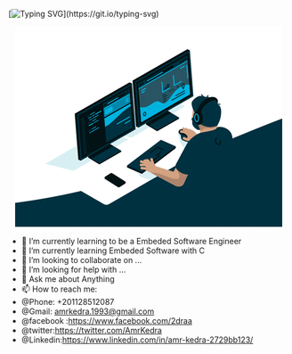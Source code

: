 [![Typing SVG](https://readme-typing-svg.demolab.com?font=Fira+Code&pause=1000&color=5DA1F7&width=435&lines=Hi%2C+I'm+Amr+%2C+an+Embeded+Developer.;i'm+in+a+continues+jorney+to+learn.)](https://git.io/typing-svg)

<center><img src="https://github.com/EmediongFrancis/EmediongFrancis/blob/main/giphy.gif"/></center>

- 🔭 I’m currently learning to be a Embeded Software Engineer
- 🌱 I’m currently learning Embeded Software with C
- 👯 I’m looking to collaborate on ...
- 🤔 I’m looking for help with ...
- 💬 Ask me about Anything
- 📫 How to reach me:
- @Phone: +201128512087
- @Gmail: amrkedra.1993@gmail.com
- @facebook :https://www.facebook.com/2draa
- @twitter:https://twitter.com/AmrKedra
- @Linkedin:https://www.linkedin.com/in/amr-kedra-2729bb123/
